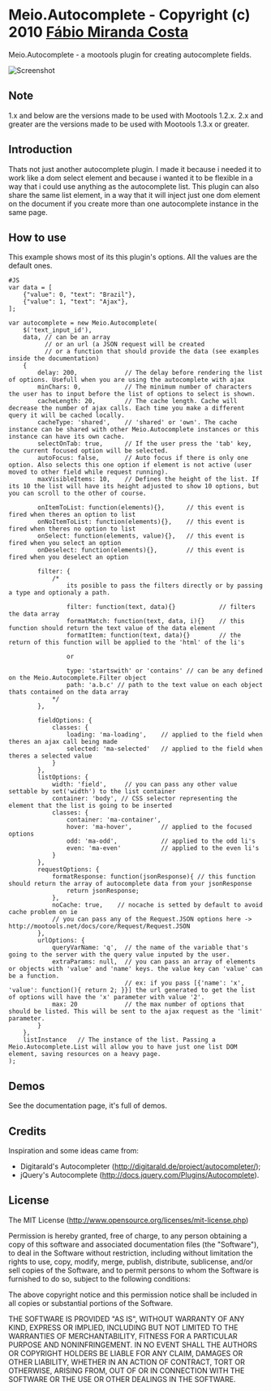 Meio.Autocomplete - Copyright (c) 2010 [Fábio Miranda Costa](http://meiocodigo.com/)
====================================================================================

Meio.Autocomplete - a mootools plugin for creating autocomplete fields.

![Screenshot](http://github.com/fabiomcosta/mootools-meio-autocomplete/raw/master/Assets/image_forge.png)

Note
----

1.x and below are the versions made to be used with Mootools 1.2.x.
2.x and greater are the versions made to be used with Mootools 1.3.x or greater.

Introduction
------------

Thats not just another autocomplete plugin.
I made it because i needed it to work like a dom select element and because i wanted it to be flexible in a way that i could use anything as the autocomplete list.
This plugin can also share the same list element, in a way that it will inject just one dom element on the document if you create more than one autocomplete instance in the same page.

How to use
----------

This example shows most of its this plugin's options. All the values are the default ones.

    #JS
    var data = [
        {"value": 0, "text": "Brazil"},
        {"value": 1, "text": "Ajax"},
    ];

    var autocomplete = new Meio.Autocomplete(
        $('text_input_id'),
        data, // can be an array
              // or an url (a JSON request will be created
              // or a function that should provide the data (see examples inside the documentation)
        {
            delay: 200,             // The delay before rendering the list of options. Usefull when you are using the autocomplete with ajax
            minChars: 0,            // The minimum number of characters the user has to input before the list of options to select is shown.
            cacheLength: 20,        // The cache length. Cache will decrease the number of ajax calls. Each time you make a different query it will be cached locally.
            cacheType: 'shared',    // 'shared' or 'own'. The cache instance can be shared with other Meio.Autocomplete instances or this instance can have its own cache.
            selectOnTab: true,      // If the user press the 'tab' key, the current focused option will be selected.
            autoFocus: false,       // Auto focus if there is only one option. Also selects this one option if element is not active (user moved to other field while request running).
            maxVisibleItems: 10,    // Defines the height of the list. If its 10 the list will have its height adjusted to show 10 options, but you can scroll to the other of course.

            onItemToList: function(elements){},      // this event is fired when theres an option to list
            onNoItemToList: function(elements){},    // this event is fired when theres no option to list
            onSelect: function(elements, value){},   // this event is fired when you select an option
            onDeselect: function(elements){},        // this event is fired when you deselect an option

            filter: {
                /*
                    its posible to pass the filters directly or by passing a type and optionaly a path.

                    filter: function(text, data){}            // filters the data array
                    formatMatch: function(text, data, i){}    // this function should return the text value of the data element
                    formatItem: function(text, data){}        // the return of this function will be applied to the 'html' of the li's

                    or

                    type: 'startswith' or 'contains' // can be any defined on the Meio.Autocomplete.Filter object
                    path: 'a.b.c' // path to the text value on each object thats contained on the data array
                */
            },

            fieldOptions: {
                classes: {
                    loading: 'ma-loading',    // applied to the field when theres an ajax call being made
                    selected: 'ma-selected'   // applied to the field when theres a selected value
                }
            },
            listOptions: {
                width: 'field',     // you can pass any other value settable by set('width') to the list container
                container: 'body', // CSS selector representing the element that the list is going to be inserted
                classes: {
                    container: 'ma-container',
                    hover: 'ma-hover',        // applied to the focused options
                    odd: 'ma-odd',            // applied to the odd li's
                    even: 'ma-even'           // applied to the even li's
                }
            },
            requestOptions: {
                formatResponse: function(jsonResponse){ // this function should return the array of autocomplete data from your jsonResponse
                    return jsonResponse;
                },
                noCache: true,    // nocache is setted by default to avoid cache problem on ie
                // you can pass any of the Request.JSON options here -> http://mootools.net/docs/core/Request/Request.JSON
            },
            urlOptions: {
                queryVarName: 'q',  // the name of the variable that's going to the server with the query value inputed by the user.
                extraParams: null,  // you can pass an array of elements or objects with 'value' and 'name' keys. the value key can 'value' can be a function.
                                    // ex: if you pass [{'name': 'x', 'value': function(){ return 2; }}] the url generated to get the list of options will have the 'x' parameter with value '2'.
                max: 20             // the max number of options that should be listed. This will be sent to the ajax request as the 'limit' parameter.
            }
        },
        listInstance   // The instance of the list. Passing a Meio.Autocomplete.List will allow you to have just one list DOM element, saving resources on a heavy page.
    );

Demos
-----

See the documentation page, it's full of demos.

Credits
-------

Inspiration and some ideas came from:

* Digitarald's Autocompleter (http://digitarald.de/project/autocompleter/);
* jQuery's Autocomplete (http://docs.jquery.com/Plugins/Autocomplete).

License
-------

The MIT License (http://www.opensource.org/licenses/mit-license.php)

Permission is hereby granted, free of charge, to any person
obtaining a copy of this software and associated documentation
files (the "Software"), to deal in the Software without
restriction, including without limitation the rights to use,
copy, modify, merge, publish, distribute, sublicense, and/or sell
copies of the Software, and to permit persons to whom the
Software is furnished to do so, subject to the following
conditions:

The above copyright notice and this permission notice shall be
included in all copies or substantial portions of the Software.

THE SOFTWARE IS PROVIDED "AS IS", WITHOUT WARRANTY OF ANY KIND,
EXPRESS OR IMPLIED, INCLUDING BUT NOT LIMITED TO THE WARRANTIES
OF MERCHANTABILITY, FITNESS FOR A PARTICULAR PURPOSE AND
NONINFRINGEMENT. IN NO EVENT SHALL THE AUTHORS OR COPYRIGHT
HOLDERS BE LIABLE FOR ANY CLAIM, DAMAGES OR OTHER LIABILITY,
WHETHER IN AN ACTION OF CONTRACT, TORT OR OTHERWISE, ARISING
FROM, OUT OF OR IN CONNECTION WITH THE SOFTWARE OR THE USE OR
OTHER DEALINGS IN THE SOFTWARE.
